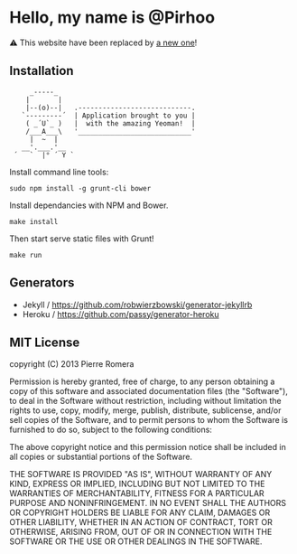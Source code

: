 # Hello, my name is @Pirhoo

:warning: This website have been replaced by [a new one](https://github.com/pirhoo/v2.pirhoo.com)!

## Installation

```
     _-----_
    |       |
    |--(o)--|   .----------------------------.
   `---------´  | Application brought to you |
    ( _´U`_ )   |  with the amazing Yeoman!  |
    /___A___\   '____________________________'
     |  ~  |
   __'.___.'__
 ´   `  |° ´ Y `
```

Install command line tools:

```
sudo npm install -g grunt-cli bower
```

Install dependancies with NPM and Bower.

```
make install
```

Then start serve static files with Grunt!

```
make run
```

## Generators

* Jekyll / https://github.com/robwierzbowski/generator-jekyllrb
* Heroku / https://github.com/passy/generator-heroku

## MIT License

copyright (C) 2013 Pierre Romera

Permission is hereby granted, free of charge, to any person obtaining a copy of this software and associated documentation files (the "Software"), to deal in the Software without restriction, including without limitation the rights to use, copy, modify, merge, publish, distribute, sublicense, and/or sell copies of the Software, and to permit persons to whom the Software is furnished to do so, subject to the following conditions:

The above copyright notice and this permission notice shall be included in all copies or substantial portions of the Software.

THE SOFTWARE IS PROVIDED "AS IS", WITHOUT WARRANTY OF ANY KIND, EXPRESS OR IMPLIED, INCLUDING BUT NOT LIMITED TO THE WARRANTIES OF MERCHANTABILITY, FITNESS FOR A PARTICULAR PURPOSE AND NONINFRINGEMENT. IN NO EVENT SHALL THE AUTHORS OR COPYRIGHT HOLDERS BE LIABLE FOR ANY CLAIM, DAMAGES OR OTHER LIABILITY, WHETHER IN AN ACTION OF CONTRACT, TORT OR OTHERWISE, ARISING FROM, OUT OF OR IN CONNECTION WITH THE SOFTWARE OR THE USE OR OTHER DEALINGS IN THE SOFTWARE.
